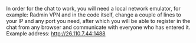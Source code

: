 In order for the chat to work, you will need a local network emulator, for example: Radmin VPN and in the code itself, change a couple of lines to your IP and any port you need, after which you will be able to register in the chat from any browser and communicate with everyone who has entered it. Example address: http://26.110.7.44:1488
